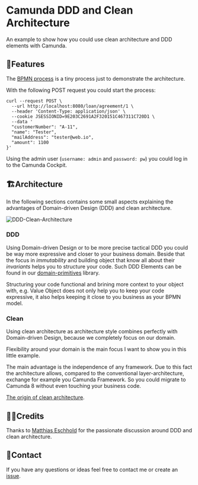 # Camunda DDD and Clean Architecture

An example to show how you could use clean architecture and DDD elements with Camunda.

## 🚀Features

The [BPMN process](./assets/loan_agreement.png) is a tiny process just to demonstrate the architecture.

With the following POST request you could start the process:

```curl
curl --request POST \
  --url http://localhost:8080/loan/agreement/1 \
  --header 'Content-Type: application/json' \
  --cookie JSESSIONID=9E203C2691A2F320151C467311C720D1 \
  --data '
  "customerNumber": "A-11",
  "name": "Tester",
  "mailAddress": "tester@web.io",
  "amount": 1100
}'
```

Using the admin user (`username: admin` and `password: pw`) you could log in to the Camunda Cockpit.

## 🏗Architecture

In the following sections contains some small aspects explaining the advantages of Domain-driven Design (DDD) and clean architecture.

![DDD-Clean-Architecture](./assets/camunda-ddd-and-clean-architecture.png)

### DDD

Using Domain-driven Design or to be more precise tactical DDD you could be way more expressive and closer to your business domain. Beside that the focus in *immutability* and building object that know all about their *invariants* helps you to structure your code. Such DDD Elements can be found in our [domain-primitives](https://github.com/domain-primitives/domain-primitives-java) library.

Structuring your code functional and brining more context to your object with, e.g. Value Object does not only help you to keep your code expressive, it also helps keeping it close to you business as your BPMN model.

### Clean

Using clean architecture as architecture style combines perfectly with Domain-driven Design, because we completely focus on our domain.

Flexibility around your domain is the main focus I want to show you in this little example. 

The main advantage is the independence of any framework. Due to this fact the architecture allows, compared to the conventional layer-architecture, exchange for example you Camunda Framework. So you could migrate to Camunda 8 without even touching your business code.

[The origin of clean architecture](https://blog.cleancoder.com/uncle-bob/2012/08/13/the-clean-architecture.html).

## 🙏🏼Credits

Thanks to [Matthias Eschhold](https://github.com/MatthiasEschhold) for the passionate discussion around DDD and clean architecture.

## 📨Contact

If you have any questions or ideas feel free to contact me or create an [issue](https://github.com/lwluc/camunda-ddd-and-clean-architecture/issues).